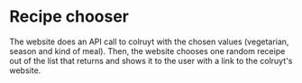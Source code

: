 # Recipe chooser

The website does an API call to colruyt with the chosen values (vegetarian, season and kind of meal).
Then, the website chooses one random receipe out of the list that returns and shows it to the user with a link to the colruyt's website.
